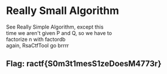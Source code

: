 # Really Small Algorithm

See Really Simple Algorithm, except this  
time we aren't given P and Q, so we have to  
factorize n with factordb  
again, RsaCtfTool go brrrr

## Flag: ractf{S0m3t1mesS1zeDoesM4773r}


